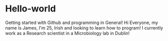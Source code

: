 # Hello-world
Getting started with Github and programming in General!
Hi Everyone, my name is James, I'm 25, Irish and looking to learn how to program! I currently work as a Research scientist in a Microbiology lab in Dublin!
